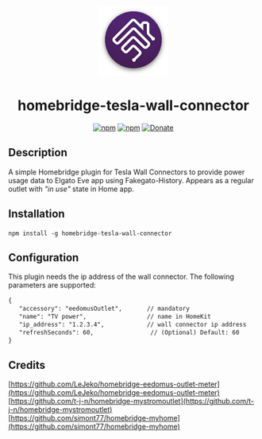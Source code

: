 <p align="center">
  <a href="https://github.com/homebridge/homebridge"><img src="https://raw.githubusercontent.com/homebridge/branding/master/logos/homebridge-color-round-stylized.png" height="140"></a>
</p>

<span align="center">

# homebridge-tesla-wall-connector

[![npm](https://img.shields.io/npm/v/homebridge-tesla-wall-connector.svg)](https://www.npmjs.com/package/homebridge-tesla-wall-connector) [![npm](https://img.shields.io/npm/dt/homebridge-tesla-wall-connector.svg)](https://www.npmjs.com/package/homebridge-tesla-wall-connector) [![Donate](https://img.shields.io/badge/donate-PayPal-blue.svg)](https://www.paypal.com/donate?hosted_button_id=LU7BSTQF3DEZQ)

</span>

## Description
A simple Homebridge plugin for Tesla Wall Connectors to provide power usage data to Elgato Eve app using Fakegato-History.
Appears as a regular outlet with _"in use"_ state in Home app.


## Installation
```shell
npm install -g homebridge-tesla-wall-connector
```
## Configuration

This plugin needs the ip address of the wall connector.
The following parameters are supported:

```
{
   "accessory": "eedomusOutlet",       // mandatory
   "name": "TV power",                 // name in HomeKit
   "ip_address": "1.2.3.4",            // wall connector ip address
   "refreshSeconds": 60,                // (Optional) Default: 60
}
```

## Credits
[https://github.com/LeJeko/homebridge-eedomus-outlet-meter](https://github.com/LeJeko/homebridge-eedomus-outlet-meter)  
[https://github.com/t-j-n/homebridge-mystromoutlet](https://github.com/t-j-n/homebridge-mystromoutlet)  
[https://github.com/simont77/homebridge-myhome](https://github.com/simont77/homebridge-myhome)
